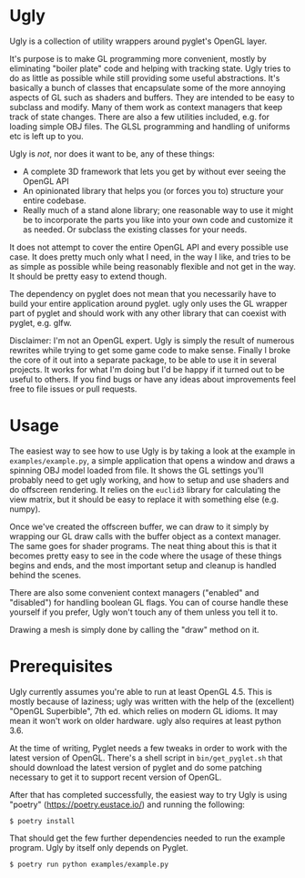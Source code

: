 Ugly
====

Ugly is a collection of utility wrappers around pyglet's OpenGL layer. 

It's purpose is to make GL programming more convenient, mostly by eliminating "boiler plate" code and helping with tracking state. Ugly tries to do as little as possible while still providing some useful abstractions. It's basically a bunch of classes that encapsulate some of the more annoying aspects of GL such as shaders and buffers. They are intended to be easy to subclass and modify. Many of them work as context managers that keep track of state changes. There are also a few utilities included, e.g. for loading simple OBJ files. The GLSL programming and handling of uniforms etc is left up to you.

Ugly is *not*, nor does it want to be, any of these things:

* A complete 3D framework that lets you get by without ever seeing the OpenGL API
* An opinionated library that helps you (or forces you to) structure your entire codebase.
* Really much of a stand alone library; one reasonable way to use it might be to incorporate the parts you like into your own code and customize it as needed. Or subclass the existing classes for your needs.

It does not attempt to cover the entire OpenGL API and every possible use case. It does pretty much only what I need, in the way I like, and tries to be as simple as possible while being reasonably flexible and not get in the way. It should be pretty easy to extend though.

The dependency on pyglet does not mean that you necessarily have to build your entire application around pyglet. ugly only uses the GL wrapper part of pyglet and should work with any other library that can coexist with pyglet, e.g. glfw.

Disclaimer: I'm not an OpenGL expert. Ugly is simply the result of numerous rewrites while trying to get some game code to make sense. Finally I broke the core of it out into a separate package, to be able to use it in several projects. It works for what I'm doing but I'd be happy if it turned out to be useful to others. If you find bugs or have any ideas about improvements feel free to file issues or pull requests.


Usage
=====

The easiest way to see how to use Ugly is by taking a look at the example in `examples/example.py`, a simple application that opens a window and draws a spinning OBJ model loaded from file. It shows the GL settings you'll probably need to get ugly working, and how to setup and use shaders and do offscreen rendering. It relies on the `euclid3` library for calculating the view matrix, but it should be easy to replace it with something else (e.g. numpy).

Once we've created the offscreen buffer, we can draw to it simply by wrapping our GL draw calls with the buffer object as a context manager. The same goes for shader programs. The neat thing about this is that it becomes pretty easy to see in the code where the usage of these things begins and ends, and the most important setup and cleanup is handled behind the scenes.

There are also some convenient context managers ("enabled" and "disabled") for handling boolean GL flags. You can of course handle these yourself if you prefer, Ugly won't touch any of them unless you tell it to.

Drawing a mesh is simply done by calling the "draw" method on it.


Prerequisites
=============

Ugly currently assumes you're able to run at least OpenGL 4.5. This is mostly because of laziness; ugly was written with the help of the (excellent) "OpenGL Superbible", 7th ed. which relies on modern GL idioms. It may mean it won't work on older hardware. ugly also requires at least python 3.6.

At the time of writing, Pyglet needs a few tweaks in order to work with the latest version of OpenGL. There's a shell script in `bin/get_pyglet.sh` that should download the latest version of pyglet and do some patching necessary to get it to support recent version of OpenGL. 

After that has completed successfully, the easiest way to try Ugly is using "poetry" (https://poetry.eustace.io/) and running the following:

``` shell
$ poetry install
```
That should get the few further dependencies needed to run the example program. Ugly by itself only depends on Pyglet.

``` shell
$ poetry run python examples/example.py
```
